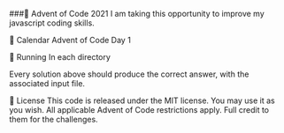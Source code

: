 ###🎄 Advent of Code 2021
I am taking this opportunity to improve my javascript coding skills.

📆 Calendar
Advent of Code Day 1


🏃 Running
In each directory

Every solution above should produce the correct answer, with the associated input file.

📜 License
This code is released under the MIT license. You may use it as you wish. All applicable Advent of Code restrictions apply. Full credit to them for the challenges.
